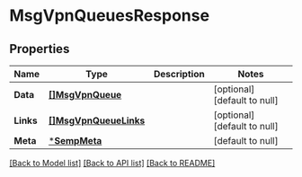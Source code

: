 # MsgVpnQueuesResponse

## Properties
Name | Type | Description | Notes
------------ | ------------- | ------------- | -------------
**Data** | [**[]MsgVpnQueue**](MsgVpnQueue.md) |  | [optional] [default to null]
**Links** | [**[]MsgVpnQueueLinks**](MsgVpnQueueLinks.md) |  | [optional] [default to null]
**Meta** | [***SempMeta**](SempMeta.md) |  | [default to null]

[[Back to Model list]](../README.md#documentation-for-models) [[Back to API list]](../README.md#documentation-for-api-endpoints) [[Back to README]](../README.md)

